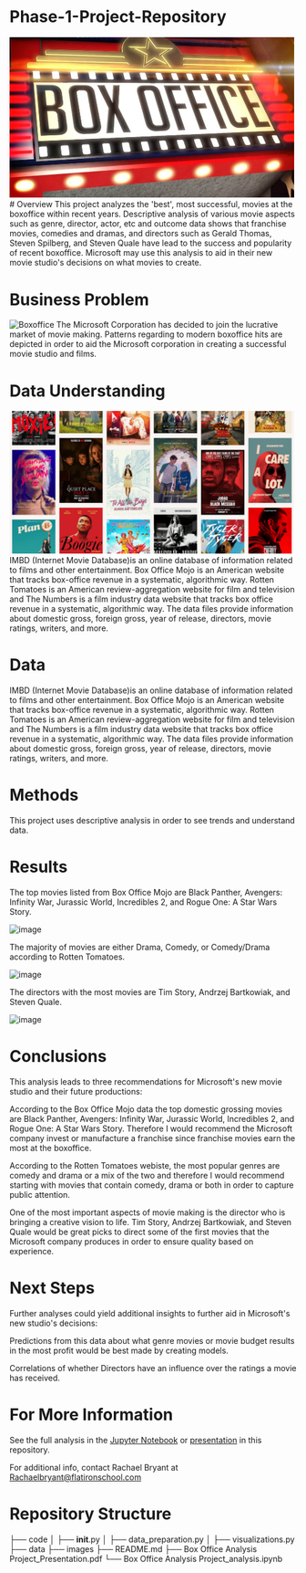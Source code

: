 # Phase-1-Project-Repository

<img src="images/box%20office%20pic.png" alt="Boxoffice" style="width:500px;"/>
# Overview
This project analyzes the 'best', most successful, movies at the boxoffice within recent years. Descriptive analysis of various movie aspects such as genre, director, actor, etc and outcome data shows that franchise movies, comedies and dramas, and directors such as Gerald Thomas, Steven Spilberg, and Steven Quale have lead to the success and popularity of recent boxoffice. Microsoft may use this analysis to aid in their new movie studio's decisions on what movies to create.

# Business Problem
<img src="images/Friends-eating-popcorn-at-the-movie-theatre-485816418_3869x2579.jpeg.crdownload" alt="Boxoffice" style="width:500px;"/>
The Microsoft Corporation has decided to join the lucrative market of movie making. Patterns regarding to modern boxoffice hits are depicted in order to aid the Microsoft corporation in creating a successful movie studio and films.

# Data Understanding
<img src="images/best-movies-1624472751.jpg" alt="Boxoffice" style="width:500px;"/>
IMBD (Internet Movie Database)is an online database of information related to films and other entertainment. Box Office Mojo is an American website that tracks box-office revenue in a systematic, algorithmic way. Rotten Tomatoes is an American review-aggregation website for film and television and The Numbers is a film industry data website that tracks box office revenue in a systematic, algorithmic way. The data files provide information about domestic gross, foreign gross, year of release, directors, movie ratings, writers, and more.

# Data
IMBD (Internet Movie Database)is an online database of information related to films and other entertainment. Box Office Mojo is an American website that tracks box-office revenue in a systematic, algorithmic way. Rotten Tomatoes is an American review-aggregation website for film and television and The Numbers is a film industry data website that tracks box office revenue in a systematic, algorithmic way. The data files provide information about domestic gross, foreign gross, year of release, directors, movie ratings, writers, and more.

# Methods
This project uses descriptive analysis in order to see trends and understand data. 

# Results

The top movies listed from Box Office Mojo are Black Panther, Avengers: Infinity War, Jurassic World, Incredibles 2, and Rogue One: A Star Wars Story.

![image](https://user-images.githubusercontent.com/65221687/163705722-fe13d699-d8f8-442c-8d27-65af445fb43e.png)


The majority of movies are either Drama, Comedy, or Comedy/Drama according to Rotten Tomatoes.

![image](https://user-images.githubusercontent.com/65221687/163705747-aaa18f5d-d0e6-4239-ba7f-e723332e932f.png)

The directors with the most movies are Tim Story, Andrzej Bartkowiak, and Steven Quale.

![image](https://user-images.githubusercontent.com/65221687/163705760-14a27159-5371-4521-a526-2b38da396dae.png)

# Conclusions
This analysis leads to three recommendations for Microsoft's new movie studio and their future productions:

According to the Box Office Mojo data the top domestic grossing movies are Black Panther, Avengers: Infinity War, Jurassic World, Incredibles 2, and Rogue One: A Star Wars Story. Therefore I would recommend the Microsoft company invest or manufacture a franchise since franchise movies earn the most at the boxoffice.

According to the Rotten Tomatoes webiste, the most popular genres are comedy and drama or a mix of the two and therefore I would recommend starting with movies that contain comedy, drama or both in order to capture public attention.

One of the most important aspects of movie making is the director who is bringing a creative vision to life. Tim Story, Andrzej Bartkowiak, and Steven Quale would be great picks to direct some of the first movies that the Microsoft company produces in order to ensure quality based on experience.

# Next Steps
Further analyses could yield additional insights to further aid in Microsoft's new studio's decisions:

Predictions from this data about what genre movies or movie budget results in the most profit would be best made by creating models.

Correlations of whether Directors have an influence over the ratings a movie has received.

# For More Information
See the full analysis in the [Jupyter Notebook](https://github.com/rabrya0072/Phase-1-Project-Repository/blob/main/Movie%20Box%20Office%20Analysis%20Project.ipynb) or [presentation](https://github.com/rabrya0072/Phase-1-Project-Repository/blob/main/Phase%201%20project%20presentation.pdf) in this repository.

For additional info, contact Rachael Bryant at Rachaelbryant@flatironschool.com

# Repository Structure
├── code
│   ├── __init__.py
│   ├── data_preparation.py
│   ├── visualizations.py
├── data
├── images
├── README.md
├── Box Office Analysis Project_Presentation.pdf
└── Box Office Analysis Project_analysis.ipynb
